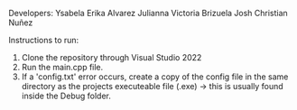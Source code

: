 Developers: 
Ysabela Erika Alvarez
Julianna Victoria Brizuela
Josh Christian Nuñez

Instructions to run:
1. Clone the repository through Visual Studio 2022
2. Run the main.cpp file.
3. If a 'config.txt' error occurs, create a copy of the config file in the same directory as the projects executeable file (.exe)
    -> this is usually found inside the Debug folder.
